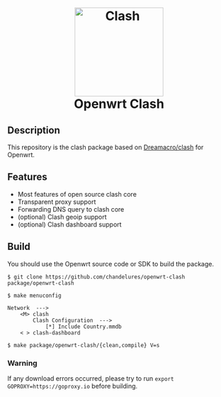 <h1 align="center">
  <img src="https://github.com/Dreamacro/clash/raw/master/docs/logo.png"
   alt="Clash" width="200" align="center">
  <br>Openwrt Clash<br>
</h1>

## Description

This repository is the clash package based on
[Dreamacro/clash](https://github.com/Dreamacro/clash) for Openwrt.

## Features

- Most features of open source clash core
- Transparent proxy support
- Forwarding DNS query to clash core
- (optional) Clash geoip support
- (optional) Clash dashboard support

## Build

You should use the Openwrt source code or SDK to build the package.

```shell
$ git clone https://github.com/chandelures/openwrt-clash package/openwrt-clash

$ make menuconfig

Network  --->
    <M> clash
        Clash Configuration  --->
            [*] Include Country.mmdb
    < > clash-dashboard

$ make package/openwrt-clash/{clean,compile} V=s
```

### Warning

If any download errors occurred, please try to run `export GOPROXY=https://goproxy.io` before building.
